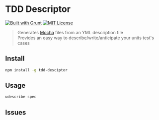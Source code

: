 # TDD Descriptor

[![Built with Grunt][grunt-img]](http://gruntjs.com/) [![MIT License][license-img]][license-url]

> Generates [Mocha](https://mochajs.org) files from an YML description file<br>
> Provides an easy way to describe/write/anticipate your units test's cases

## Install

```bash
npm install -g tdd-desciptor
```

## Usage

```bash
udescribe spec
```

## Issues

[grunt-img]: https://cdn.gruntjs.com/builtwith.png
[license-img]: http://img.shields.io/badge/license-MIT-blue.svg?style=flat-square
[license-url]: LICENSE-MIT

[coverall-url]: https://coveralls.io/r/sixertoy/tdd-yml-description-generator
[coverall-img]: https://img.shields.io/coveralls/sixertoy/tdd-yml-description-generator.svg?style=flat-square

[travis-url]: https://travis-ci.org/sixertoy/tdd-yml-description-generator
[travis-img]: http://img.shields.io/travis/sixertoy/tdd-yml-description-generator.svg?style=flat-square
